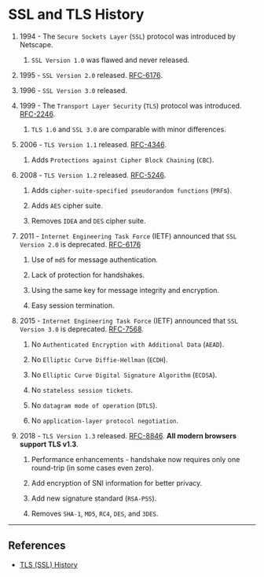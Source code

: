# SSL and TLS History

1. 1994 - The `Secure Sockets Layer` (`SSL`) protocol was introduced by Netscape.

    1. `SSL Version 1.0` was flawed and never released.

2. 1995 - `SSL Version 2.0` released. [RFC-6176](https://tools.ietf.org/html/rfc6176).

3. 1996 - `SSL Version 3.0` released.

4. 1999 - The `Transport Layer Security` (`TLS`) protocol was introduced. [RFC-2246](https://tools.ietf.org/html/rfc2246).

    1. `TLS 1.0` and `SSL 3.0` are comparable with minor differences.

5. 2006 - `TLS Version 1.1` released. [RFC-4346](https://tools.ietf.org/html/rfc4346).

    1. Adds `Protections against Cipher Block Chaining` (`CBC`).

6. 2008 - `TLS Version 1.2` released. [RFC-5246](https://tools.ietf.org/html/rfc5246).

    1. Adds `cipher-suite-specified pseudorandom functions` (`PRF`s).
    
    2. Adds `AES` cipher suite.
    
    3. Removes `IDEA` and `DES` cipher suite.

7. 2011 - `Internet Engineering Task Force` (IETF) announced that `SSL Version 2.0` is deprecated. [RFC-6176](https://tools.ietf.org/html/rfc6176)

    1. Use of `md5` for message authentication.

    2. Lack of protection for handshakes.

    3. Using the same key for message integrity and encryption.

    4. Easy session termination.

8. 2015 - `Internet Engineering Task Force` (IETF) announced that `SSL Version 3.0` is deprecated. [RFC-7568](https://tools.ietf.org/html/rfc7568).

    1. No `Authenticated Encryption with Additional Data` (`AEAD`).

    2. No `Elliptic Curve Diffie-Hellman` (`ECDH`).

    3. No `Elliptic Curve Digital Signature Algorithm` (`ECDSA`).

    4. No `stateless session tickets`.

    5. No `datagram mode of operation` (`DTLS`).

    6. No `application-layer protocol negotiation`.

9. 2018 - `TLS Version 1.3` released. [RFC-8846](https://tools.ietf.org/html/rfc8446). __All modern browsers support TLS v1.3__.

    1. Performance enhancements - handshake now requires only one round-trip (in some cases even zero). 
    
    2. Add encryption of SNI information for better privacy.
    
    3. Add new signature standard (`RSA-PSS`). 

    4. Removes `SHA-1`, `MD5`, `RC4`, `DES`, and `3DES`.

---

## References

 * [TLS (SSL) History](https://www.acunetix.com/blog/articles/history-of-tls-ssl-part-2)
